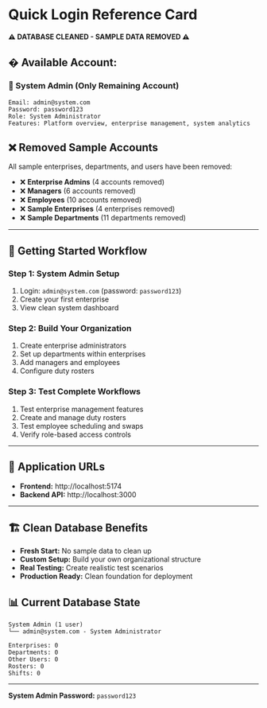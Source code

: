 # Quick Login Reference Card

**⚠️ DATABASE CLEANED - SAMPLE DATA REMOVED ⚠️**

## � **Available Account:**

### 👑 System Admin (Only Remaining Account)
```
Email: admin@system.com
Password: password123
Role: System Administrator
Features: Platform overview, enterprise management, system analytics
```

## ❌ **Removed Sample Accounts**

All sample enterprises, departments, and users have been removed:
- ❌ **Enterprise Admins** (4 accounts removed)
- ❌ **Managers** (6 accounts removed)
- ❌ **Employees** (10 accounts removed)
- ❌ **Sample Enterprises** (4 enterprises removed)
- ❌ **Sample Departments** (11 departments removed)

---

## 🚀 **Getting Started Workflow**

### Step 1: System Admin Setup
1. Login: `admin@system.com` (password: `password123`)
2. Create your first enterprise
3. View clean system dashboard

### Step 2: Build Your Organization
1. Create enterprise administrators
2. Set up departments within enterprises
3. Add managers and employees
4. Configure duty rosters

### Step 3: Test Complete Workflows
1. Test enterprise management features
2. Create and manage duty rosters
3. Test employee scheduling and swaps
4. Verify role-based access controls

---

## 📱 **Application URLs**
- **Frontend:** http://localhost:5174
- **Backend API:** http://localhost:3000

---

## 🏗️ **Clean Database Benefits**

- **Fresh Start:** No sample data to clean up
- **Custom Setup:** Build your own organizational structure
- **Real Testing:** Create realistic test scenarios
- **Production Ready:** Clean foundation for deployment

## 📊 **Current Database State**

```
System Admin (1 user)
└── admin@system.com - System Administrator

Enterprises: 0
Departments: 0
Other Users: 0
Rosters: 0
Shifts: 0
```

---

**System Admin Password:** `password123`
